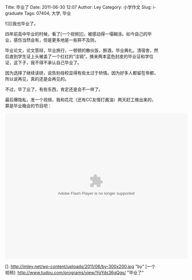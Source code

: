 Title: 毕业了
Date: 2011-06-30 12:07
Author: Ley
Category: 小学作文
Slug: i-graduate
Tags: 07404, 大学, 毕业

![][]我也毕业了。

四年前高中毕业的时候，看了[一个视频][]，被感动得一塌糊涂。如今自己的毕业，感伤当然会有，但是更多地是一些猝不及防。

毕业论文，论文答辩，毕业旅行，一顿顿的散伙饭，醉酒，毕业典礼，清宿舍，然后直到学生证上头被盖了一个红红的“注销”，换来两本蓝色封皮的毕业证和学位证，这下子，我不得不承认自己毕业了。

因为选择了继续读研，说告别母校显得有些太过于矫情。因为好多人都留在帝都，所以说再见，真的还是会再见的。

不过，毕了业了，有些东西，肯定还是会不一样了。

最后爆隐私，发一个视频，我和花花（还有CC友情打酱油）两天赶工做出来的，算是毕业晚会的节目吧：

<div>
<embed type="application/x-shockwave-flash" width="600" height="480" src="http://player.youku.com/player.php/partnerid/XMTI5Mg==/sid/XMjc5Nzk1NDA4/v.swf" allowscriptaccess="sameDomain" allownetworking="all" wmode="transparent" allowfullscreen="true"></embed>

</div>
</p>

  []: http://imley.net/wp-content/uploads/2011/06/by-300x200.jpg "by"
  [一个视频]: http://www.tudou.com/programs/view/YgYds36gQgs/ "毕业了"
